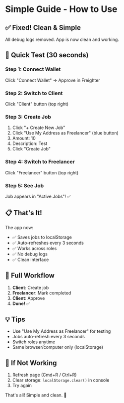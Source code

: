 # Simple Guide - How to Use

## ✅ Fixed! Clean & Simple

All debug logs removed. App is now clean and working.

## 🚀 Quick Test (30 seconds)

### Step 1: Connect Wallet
Click "Connect Wallet" → Approve in Freighter

### Step 2: Switch to Client
Click "Client" button (top right)

### Step 3: Create Job
1. Click "+ Create New Job"
2. Click "Use My Address as Freelancer" (blue button)
3. Amount: 10
4. Description: Test
5. Click "Create Job"

### Step 4: Switch to Freelancer
Click "Freelancer" button (top right)

### Step 5: See Job
Job appears in "Active Jobs"! ✅

## 📋 That's It!

The app now:
- ✅ Saves jobs to localStorage
- ✅ Auto-refreshes every 3 seconds
- ✅ Works across roles
- ✅ No debug logs
- ✅ Clean interface

## 🔄 Full Workflow

1. **Client**: Create job
2. **Freelancer**: Mark completed
3. **Client**: Approve
4. **Done!** ✅

## 💡 Tips

- Use "Use My Address as Freelancer" for testing
- Jobs auto-refresh every 3 seconds
- Switch roles anytime
- Same browser/computer only (localStorage)

## 🐛 If Not Working

1. Refresh page (Cmd+R / Ctrl+R)
2. Clear storage: `localStorage.clear()` in console
3. Try again

That's all! Simple and clean. 🎉
